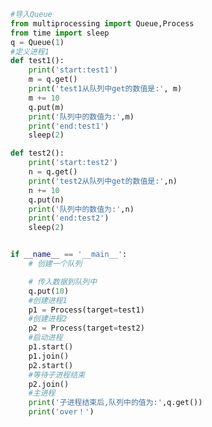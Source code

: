 
<BlogInfo id="489" title="12.实现多进程之间的通信" author="白日梦想猿" pv=0 read_times=0 pre_cost_time="0分37秒" category="并发编程" tag_list="['并发编程']" create_time="2020.05.05 15:46:01" update_time="2020.06.15 15:38:51" />

```python
#导入Queue
from multiprocessing import Queue,Process
from time import sleep
q = Queue(1)
#定义进程1
def test1():
    print('start:test1')
    m = q.get()
    print('test1从队列中get的数值是:', m)
    m += 10
    q.put(m)
    print('队列中的数值为:',m)
    print('end:test1')
    sleep(2)

def test2():
    print('start:test2')
    n = q.get()
    print('test2从队列中get的数值是:',n)
    n += 10
    q.put(n)
    print('队列中的数值为:',n)
    print('end:test2')
    sleep(2)


if __name__ == '__main__':
    # 创建一个队列

    # 传入数据到队列中
    q.put(10)
    #创建进程1
    p1 = Process(target=test1)
    #创建进程2
    p2 = Process(target=test2)
    #启动进程
    p1.start()
    p1.join()
    p2.start()
    #等待子进程结束
    p2.join()
    #主进程
    print('子进程结束后,队列中的值为:',q.get())
    print('over！')
```

